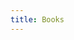 ```yaml
---
title: Books
---
```






<!--
<details>
</details>
<div class="image-center">[![Brownian_thumb](/media/medialibrary/2012/11/Brownian_thumb.jpg)](/media/medialibrary/2012/11/Brownian_thumb.jpg)</div>

[Brownian Agents and Active Particles. On the 
Emergence of Complex Behavior in the
Natural and Social Sciences](/users/fschweitzer/until2005/agentbook-iv.html)
<details>

- Author: Frank Schweitzer 
- Foreword by J. Doyne Farmer
- Berlin: Springer (Springer Series in Synergetics),
- 2003, 420 pp. 192 illus. (ISBN 3-540-43938-2)    
</details>

---


<div class="image-center">[![ModelingComplexity_thumb](/media/richtext_images/4994.cover_mspotkC.jpg)](/media/richtext_images/4994.cover_mspotkC.jpg)</div>

Frank Schweitzer (ed.)
[**Modeling Complexity in Economic and Social Systems **](/users/fschweitzer/until2005/wsbook.html)
Singapore: World Scientific, 2002, 395 pp. (ISBN 981-238-034-5)    

<div class="image-center">[![](/media/richtext_images/9783428096084-de_XJ3q2w5.jpg)](/media/_thumbs/richtext_images/9783428096084-de_XJ3q2w5_thumb_200x200.jpg)</div>

Frank Schweitzer, Gerald Silverberg (Hrsg.)
[**Evolution und Selbstorganisation in der Ökonomie /
Evolution and Self-Organization in Economics **](/users/fschweitzer/until2005/econ-iv.html)
_[(Selbstorganisation. Jahrbuch für Komplexität in den Natur- Sozial- und Geisteswissenschaften](/admin/page/page/17/users/fschweitzer/until2005/jaso-edit.html), Bd. 9) _
Berlin: Duncker & Humblot, 1998, 488 S. (ISBN 3-428-09608-8)    

<div class="image-center">[![](/media//richtext_images/9783815430323.jpg)](/media/_thumbs/richtext_images/9783815430323_thumb_200x200.jpg)</div>

Werner Ebeling, Jan Freund, Frank Schweitzer
[**Komplexe Strukturen: Entropie und Information** 
](/users/fschweitzer/until2005/teubn-iv.html)Stuttgart: Teubner, 1998, 268 S., 53 Abb. (ISBN 3-8154-3032-1)    

<div class="image-center">[![](/media/richtext_images/content.jpeg)](/media/_thumbs/richtext_images/content_thumb_200x200.jpeg)</div>

Frank Schweitzer (ed.)
[**Self-Organization of Complex Structures: From Individual to Collective Dynamics **
](/users/fschweitzer/until2005/gb-iv.html)Foreword by Hermann Haken
**part 1:** 
_Evolution of Complexity and Evolutionary Optimization _
**part 2: **
_Biological and Ecological Dynamcis, Socio-Economic Processes, Urban Structure Formation and Traffic Dynamics_
London: Gordon and Breach, 1997, 596+xxiv pp. (ISBN 90-5699-027-6)    

<div class="image-center">[![](/media/richtext_images/_12.JPG)](/media/_thumbs/richtext_images/_12_thumb_200x200.JPG)</div>

Uwe Niedersen, Frank Schweitzer (Hrsg.)
[**Ästhetik und Selbstorganisation** ](/users/fschweitzer/until2005/jaso-iv.html)
_[(Selbstorganisation. Jahrbuch für Komplexität in den Natur- Sozial- und Geisteswissenschaften](/users/fschweitzer/until2005/jaso-edit.html), Bd. 4) _
Berlin: Duncker & Humblot, 1993, 311 S. (ISBN 3-428-07813-6)    

<div class="image-center">[![](/media/richtext_images/978-3-322-96427-4.jpg)](/media/_thumbs/richtext_images/978-3-322-96427-4_thumb_200x200.jpg)</div>

Heinz Ulbricht, Jürn Schmelzer, Reinhard Mahnke, Frank Schweitzer
[**Thermodynamics of Finite Systems and the Kinetics of First-Order Phase Transitions** 
](/users/fschweitzer/until2005/thdyn-iv.html)Leipzig: Teubner, 1988, 220 pp., 111 Figs. (ISBN 3-322-00491-0) -->

